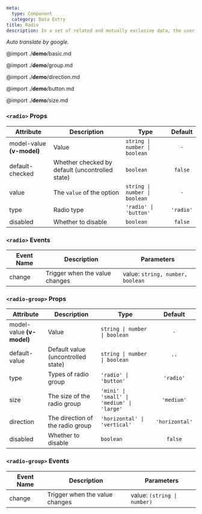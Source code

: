 ```yaml
meta:
  type: Component
  category: Data Entry
title: Radio
description: In a set of related and mutually exclusive data, the user can only select one option.
```

*Auto translate by google.*

@import ./__demo__/basic.md

@import ./__demo__/group.md

@import ./__demo__/direction.md

@import ./__demo__/button.md

@import ./__demo__/size.md


### `<radio>` Props

|Attribute|Description|Type|Default|
|---|---|---|:---:|
|model-value **(v-model)**|Value|`string \| number \| boolean`|`-`|
|default-checked|Whether checked by default (uncontrolled state)|`boolean`|`false`|
|value|The `value` of the option|`string \| number \| boolean`|`-`|
|type|Radio type|`'radio' \| 'button'`|`'radio'`|
|disabled|Whether to disable|`boolean`|`false`|
### `<radio>` Events

|Event Name|Description|Parameters|
|---|---|---|
|change|Trigger when the value changes|value: `string, number, boolean`|




### `<radio-group>` Props

|Attribute|Description|Type|Default|
|---|---|---|:---:|
|model-value **(v-model)**|Value|`string \| number \| boolean`|`-`|
|default-value|Default value (uncontrolled state)|`string \| number \| boolean`|`''`|
|type|Types of radio group|`'radio' \| 'button'`|`'radio'`|
|size|The size of the radio group|`'mini' \| 'small' \| 'medium' \| 'large'`|`'medium'`|
|direction|The direction of the radio group|`'horizontal' \| 'vertical'`|`'horizontal'`|
|disabled|Whether to disable|`boolean`|`false`|
### `<radio-group>` Events

|Event Name|Description|Parameters|
|---|---|---|
|change|Trigger when the value changes|value: `(string \| number)`|


